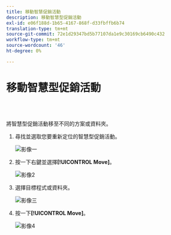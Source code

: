 ```yaml
---
title: 移動智慧促銷活動
description: 移動智慧型促銷活動
exl-id: e06f188d-1b65-4167-868f-d33fbffb6b74
translation-type: tm+mt
source-git-commit: 72e1d29347bd5b77107da1e9c30169cb6490c432
workflow-type: tm+mt
source-wordcount: '46'
ht-degree: 0%

---
```


# 移動智慧型促銷活動

<br> 

將智慧型促銷活動移至不同的方案或資料夾。

1. 尋找並選取您要重新定位的智慧型促銷活動。

   ![影像一](/help/sky/assets/smart-campaigns/move-a-smart-campaign/move-a-smart-campaign-1.png)

1. 按一下右鍵並選擇&#x200B;**[!UICONTROL Move]**。

   ![影像2](/help/sky/assets/smart-campaigns/move-a-smart-campaign/move-a-smart-campaign-2.png)

1. 選擇目標程式或資料夾。

   ![影像三](/help/sky/assets/smart-campaigns/move-a-smart-campaign/move-a-smart-campaign-3.png)

1. 按一下&#x200B;**[!UICONTROL Move]**。

   ![影像4](/help/sky/assets/smart-campaigns/move-a-smart-campaign/move-a-smart-campaign-4.png)
